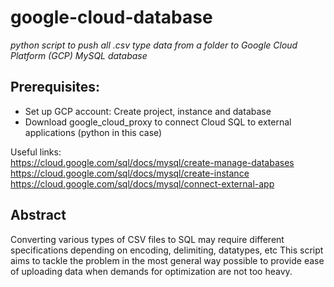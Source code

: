 # google-cloud-database
*python script to push all .csv type data from a folder to Google Cloud Platform (GCP) MySQL database*

## Prerequisites:
* Set up GCP account: Create project, instance and database
* Download google_cloud_proxy to connect Cloud SQL to external applications (python in this case)

Useful links:  
https://cloud.google.com/sql/docs/mysql/create-manage-databases  
https://cloud.google.com/sql/docs/mysql/create-instance  
https://cloud.google.com/sql/docs/mysql/connect-external-app  

## Abstract
Converting various types of CSV files to SQL may require different specifications depending on encoding, delimiting, datatypes, etc
This script aims to tackle the problem in the most general way possible to provide ease of uploading data when demands for optimization are not too heavy.
